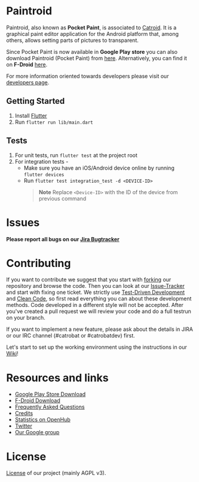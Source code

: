 Paintroid
=========

Paintroid, also known as **Pocket Paint**, is associated to [Catroid](https://github.com/Catrobat/Catroid). It is a graphical paint editor application for the Android platform that, among others, allows setting parts of pictures to transparent.

Since Pocket Paint is now available in **Google Play store** you can also download Paintroid (Pocket Paint) from [here](https://play.google.com/store/apps/details?id=org.catrobat.paintroid). Alternatively, you can find it on **F-Droid** [here](https://f-droid.org/packages/org.catrobat.paintroid/).


For more information oriented towards developers please visit our [developers page](http://developer.catrobat.org/).

## Getting Started

1. Install [Flutter](https://docs.flutter.dev/get-started/install)
2. Run `flutter run lib/main.dart`

## Tests

1. For unit tests, run `flutter test` at the project root
2. For integration tests -
    - Make sure you have an iOS/Android device online by running `flutter devices`
    - Run `flutter test integration_test -d <DEVICE-ID>`
      > **Note**  Replace `<Device-ID>` with the ID of the device from previous command

# Issues #
**Please report all bugs on our [Jira Bugtracker](https://jira.catrob.at/secure/CreateIssue.jspa?pid=10401&issuetype=1)**

# Contributing #

If you want to contribute we suggest that you start with [forking](https://help.github.com/articles/fork-a-repo/) our repository and browse the code. Then you can look at our [Issue-Tracker](https://jira.catrob.at/secure/RapidBoard.jspa?rapidView=60) and start with fixing one ticket. We strictly use [Test-Driven Development](http://c2.com/cgi/wiki?TestDrivenDevelopment) and [Clean Code](http://www.planetgeek.ch/wp-content/uploads/2013/06/Clean-Code-V2.2.pdf), so first read everything you can about these development methods. Code developed in a different style will not be accepted.
After you've created a pull request we will review your code and do a full testrun on your branch.

If you want to implement a new feature, please ask about the details in JIRA or our IRC channel (#catrobat or #catrobatdev) first.

Let's start to set up the working environment using the instructions in our  [Wiki](https://github.com/Catrobat/Catroid/wiki/Setup-working-environment)!


# Resources and links #
* [Google Play Store Download](https://play.google.com/store/apps/details?id=org.catrobat.paintroid)
* [F-Droid Download](https://f-droid.org/packages/org.catrobat.paintroid/)
* [Frequently Asked Questions](https://github.com/Catrobat/Catroid/wiki/Frequently-Asked-Questions)
* [Credits](http://developer.catrobat.org/credits)
* [Statistics on OpenHub](https://www.openhub.net/p/catrobat/)
* [Twitter](http://twitter.com/Catroid)
* [Our Google group](https://groups.google.com/forum/?fromgroups#!forum/catrobat)

# License #
[License](http://developer.catrobat.org/licenses) of our project (mainly AGPL v3).
